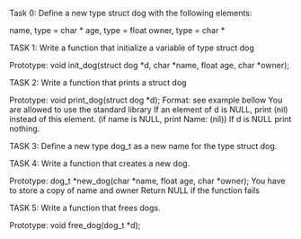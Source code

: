 Task 0: Define a new type struct dog with the following elements:

name, type = char *
age, type = float
owner, type = char *

TASK 1: Write a function that initialize a variable of type struct dog

Prototype: void init_dog(struct dog *d, char *name, float age, char *owner);

TASK 2: Write a function that prints a struct dog

Prototype: void print_dog(struct dog *d);
Format: see example bellow
You are allowed to use the standard library
If an element of d is NULL, print (nil) instead of this element. (if name is NULL, print Name: (nil))
If d is NULL print nothing.

TASK 3: Define a new type dog_t as a new name for the type struct dog.

TASK 4: Write a function that creates a new dog.

Prototype: dog_t *new_dog(char *name, float age, char *owner);
You have to store a copy of name and owner
Return NULL if the function fails

TASK 5: Write a function that frees dogs.

Prototype: void free_dog(dog_t *d);
